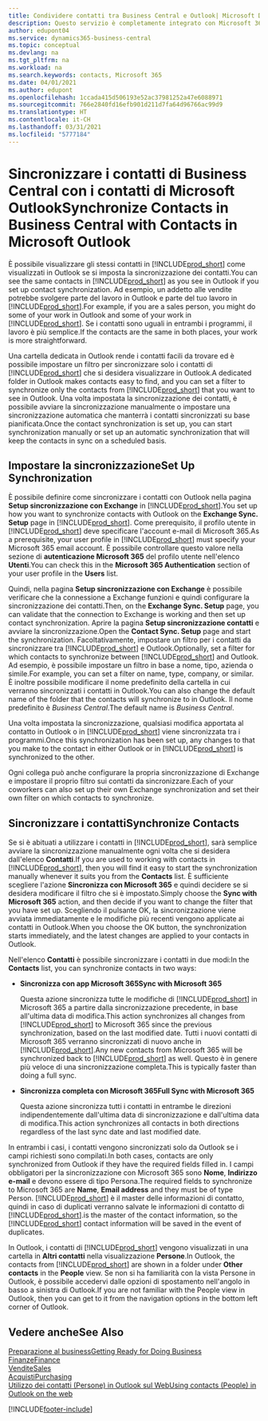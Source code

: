 ```yaml
---
title: Condividere contatti tra Business Central e Outlook| Microsoft Docs
description: Questo servizio è completamente integrato con Microsoft 365 pertanto è possibile condividere i contatti tra Outlook e Business Central.
author: edupont04
ms.service: dynamics365-business-central
ms.topic: conceptual
ms.devlang: na
ms.tgt_pltfrm: na
ms.workload: na
ms.search.keywords: contacts, Microsoft 365
ms.date: 04/01/2021
ms.author: edupont
ms.openlocfilehash: 1ccada415d506193e52ac37981252a47e6088971
ms.sourcegitcommit: 766e2840fd16efb901d211d7fa64d96766ac99d9
ms.translationtype: HT
ms.contentlocale: it-CH
ms.lasthandoff: 03/31/2021
ms.locfileid: "5777184"
---
```

# <a name="synchronize-contacts-in-business-central-with-contacts-in-microsoft-outlook"></a><span data-ttu-id="2a68f-103">Sincronizzare i contatti di Business Central con i contatti di Microsoft Outlook</span><span class="sxs-lookup"><span data-stu-id="2a68f-103">Synchronize Contacts in Business Central with Contacts in Microsoft Outlook</span></span>
<span data-ttu-id="2a68f-104">È possibile visualizzare gli stessi contatti in [!INCLUDE[prod_short](includes/prod_short.md)] come visualizzati in Outlook se si imposta la sincronizzazione dei contatti.</span><span class="sxs-lookup"><span data-stu-id="2a68f-104">You can see the same contacts in [!INCLUDE[prod_short](includes/prod_short.md)] as you see in Outlook if you set up contact synchronization.</span></span> <span data-ttu-id="2a68f-105">Ad esempio, un addetto alle vendite potrebbe svolgere parte del lavoro in Outlook e parte del tuo lavoro in [!INCLUDE[prod_short](includes/prod_short.md)].</span><span class="sxs-lookup"><span data-stu-id="2a68f-105">For example, if you are a sales person, you might do some of your work in Outlook and some of your work in [!INCLUDE[prod_short](includes/prod_short.md)].</span></span> <span data-ttu-id="2a68f-106">Se i contatti sono uguali in entrambi i programmi, il lavoro è più semplice.</span><span class="sxs-lookup"><span data-stu-id="2a68f-106">If the contacts are the same in both places, your work is more straightforward.</span></span>  

<span data-ttu-id="2a68f-107">Una cartella dedicata in Outlook rende i contatti facili da trovare ed è possibile impostare un filtro per sincronizzare solo i contatti di [!INCLUDE[prod_short](includes/prod_short.md)] che si desidera visualizzare in Outlook.</span><span class="sxs-lookup"><span data-stu-id="2a68f-107">A dedicated folder in Outlook makes contacts easy to find, and you can set a filter to synchronize only the contacts from [!INCLUDE[prod_short](includes/prod_short.md)] that you want to see in Outlook.</span></span> <span data-ttu-id="2a68f-108">Una volta impostata la sincronizzazione dei contatti, è possibile avviare la sincronizzazione manualmente o impostare una sincronizzazione automatica che manterrà i contatti sincronizzati su base pianificata.</span><span class="sxs-lookup"><span data-stu-id="2a68f-108">Once the contact synchronization is set up, you can start synchronization manually or set up an automatic synchronization that will keep the contacts in sync on a scheduled basis.</span></span>  

## <a name="set-up-synchronization"></a><span data-ttu-id="2a68f-109">Impostare la sincronizzazione</span><span class="sxs-lookup"><span data-stu-id="2a68f-109">Set Up Synchronization</span></span>
<span data-ttu-id="2a68f-110">È possibile definire come sincronizzare i contatti con Outlook nella pagina **Setup sincronizzazione con Exchange** in [!INCLUDE[prod_short](includes/prod_short.md)].</span><span class="sxs-lookup"><span data-stu-id="2a68f-110">You set up how you want to synchronize contacts with Outlook on the **Exchange Sync. Setup** page in [!INCLUDE[prod_short](includes/prod_short.md)].</span></span> <span data-ttu-id="2a68f-111">Come prerequisito, il profilo utente in [!INCLUDE[prod_short](includes/prod_short.md)] deve specificare l'account e-mail di Microsoft 365.</span><span class="sxs-lookup"><span data-stu-id="2a68f-111">As a prerequisite, your user profile in [!INCLUDE[prod_short](includes/prod_short.md)] must specify your Microsoft 365 email account.</span></span> <span data-ttu-id="2a68f-112">È possibile controllare questo valore nella sezione di **autenticazione Microsoft 365** del profilo utente nell'elenco **Utenti**.</span><span class="sxs-lookup"><span data-stu-id="2a68f-112">You can check this in the **Microsoft 365 Authentication** section of your user profile in the **Users** list.</span></span>  

<span data-ttu-id="2a68f-113">Quindi, nella pagina **Setup sincronizzazione con Exchange** è possibile verificare che la connessione a Exchange funzioni e quindi configurare la sincronizzazione dei contatti.</span><span class="sxs-lookup"><span data-stu-id="2a68f-113">Then, on the **Exchange Sync. Setup** page, you can validate that the connection to Exchange is working and then set up contact synchronization.</span></span> <span data-ttu-id="2a68f-114">Aprire la pagina **Setup sincronizzazione contatti** e avviare la sincronizzazione.</span><span class="sxs-lookup"><span data-stu-id="2a68f-114">Open the **Contact Sync. Setup** page and start the synchronization.</span></span> <span data-ttu-id="2a68f-115">Facoltativamente, impostare un filtro per i contatti da sincronizzare tra [!INCLUDE[prod_short](includes/prod_short.md)] e Outlook.</span><span class="sxs-lookup"><span data-stu-id="2a68f-115">Optionally, set a filter for which contacts to synchronize between [!INCLUDE[prod_short](includes/prod_short.md)] and Outlook.</span></span> <span data-ttu-id="2a68f-116">Ad esempio, è possibile impostare un filtro in base a nome, tipo, azienda o simile.</span><span class="sxs-lookup"><span data-stu-id="2a68f-116">For example, you can set a filter on name, type, company, or similar.</span></span> <span data-ttu-id="2a68f-117">È inoltre possibile modificare il nome predefinito della cartella in cui verranno sincronizzati i contatti in Outlook.</span><span class="sxs-lookup"><span data-stu-id="2a68f-117">You can also change the default name of the folder that the contacts will synchronize to in Outlook.</span></span> <span data-ttu-id="2a68f-118">Il nome predefinito è *Business Central*.</span><span class="sxs-lookup"><span data-stu-id="2a68f-118">The default name is *Business Central*.</span></span>  

<span data-ttu-id="2a68f-119">Una volta impostata la sincronizzazione, qualsiasi modifica apportata al contatto in Outlook o in [!INCLUDE[prod_short](includes/prod_short.md)] viene sincronizzata tra i programmi.</span><span class="sxs-lookup"><span data-stu-id="2a68f-119">Once this synchronization has been set up, any changes to that you make to the contact in either Outlook or in [!INCLUDE[prod_short](includes/prod_short.md)] is synchronized to the other.</span></span>  

<span data-ttu-id="2a68f-120">Ogni collega può anche configurare la propria sincronizzazione di Exchange e impostare il proprio filtro sui contatti da sincronizzare.</span><span class="sxs-lookup"><span data-stu-id="2a68f-120">Each of your coworkers can also set up their own Exchange synchronization and set their own filter on which contacts to synchronize.</span></span>  

## <a name="synchronize-contacts"></a><span data-ttu-id="2a68f-121">Sincronizzare i contatti</span><span class="sxs-lookup"><span data-stu-id="2a68f-121">Synchronize Contacts</span></span>
<span data-ttu-id="2a68f-122">Se si è abituati a utilizzare i contatti in [!INCLUDE[prod_short](includes/prod_short.md)], sarà semplice avviare la sincronizzazione manualmente ogni volta che si desidera dall'elenco **Contatti**.</span><span class="sxs-lookup"><span data-stu-id="2a68f-122">If you are used to working with contacts in [!INCLUDE[prod_short](includes/prod_short.md)], then you will find it easy to start the synchronization manually whenever it suits you from the **Contacts** list.</span></span> <span data-ttu-id="2a68f-123">È sufficiente scegliere l'azione **Sincronizza con Microsoft 365** e quindi decidere se si desidera modificare il filtro che si è impostato.</span><span class="sxs-lookup"><span data-stu-id="2a68f-123">Simply choose the **Sync with Microsoft 365** action, and then decide if you want to change the filter that you have set up.</span></span> <span data-ttu-id="2a68f-124">Scegliendo il pulsante OK, la sincronizzazione viene avviata immediatamente e le modifiche più recenti vengono applicate ai contatti in Outlook.</span><span class="sxs-lookup"><span data-stu-id="2a68f-124">When you choose the OK button, the synchronization starts immediately, and the latest changes are applied to your contacts in Outlook.</span></span>  

<span data-ttu-id="2a68f-125">Nell'elenco **Contatti** è possibile sincronizzare i contatti in due modi:</span><span class="sxs-lookup"><span data-stu-id="2a68f-125">In the **Contacts** list, you can synchronize contacts in two ways:</span></span>

* <span data-ttu-id="2a68f-126">**Sincronizza con app Microsoft 365**</span><span class="sxs-lookup"><span data-stu-id="2a68f-126">**Sync with Microsoft 365**</span></span>

  <span data-ttu-id="2a68f-127">Questa azione sincronizza tutte le modifiche di [!INCLUDE[prod_short](includes/prod_short.md)] in Microsoft 365 a partire dalla sincronizzazione precedente, in base all'ultima data di modifica.</span><span class="sxs-lookup"><span data-stu-id="2a68f-127">This action synchronizes all changes from [!INCLUDE[prod_short](includes/prod_short.md)] to Microsoft 365 since the previous synchronization, based on the last modified date.</span></span> <span data-ttu-id="2a68f-128">Tutti i nuovi contatti di Microsoft 365 verranno sincronizzati di nuovo anche in [!INCLUDE[prod_short](includes/prod_short.md)].</span><span class="sxs-lookup"><span data-stu-id="2a68f-128">Any new contacts from Microsoft 365 will be synchronized back to [!INCLUDE[prod_short](includes/prod_short.md)] as well.</span></span> <span data-ttu-id="2a68f-129">Questo è in genere più veloce di una sincronizzazione completa.</span><span class="sxs-lookup"><span data-stu-id="2a68f-129">This is typically faster than doing a full sync.</span></span>  

* <span data-ttu-id="2a68f-130">**Sincronizza completa con Microsoft 365**</span><span class="sxs-lookup"><span data-stu-id="2a68f-130">**Full Sync with Microsoft 365**</span></span>

  <span data-ttu-id="2a68f-131">Questa azione sincronizza tutti i contatti in entrambe le direzioni indipendentemente dall'ultima data di sincronizzazione e dall'ultima data di modifica.</span><span class="sxs-lookup"><span data-stu-id="2a68f-131">This action synchronizes all contacts in both directions regardless of the last sync date and last modified date.</span></span>  

<span data-ttu-id="2a68f-132">In entrambi i casi, i contatti vengono sincronizzati solo da Outlook se i campi richiesti sono compilati.</span><span class="sxs-lookup"><span data-stu-id="2a68f-132">In both cases, contacts are only synchronized from Outlook if they have the required fields filled in.</span></span> <span data-ttu-id="2a68f-133">I campi obbligatori per la sincronizzazione con Microsoft 365 sono **Nome**, **Indirizzo e-mail** e devono essere di tipo Persona.</span><span class="sxs-lookup"><span data-stu-id="2a68f-133">The required fields to synchronize to Microsoft 365 are **Name**, **Email address** and they must be of type Person.</span></span> [!INCLUDE[prod_short](includes/prod_short.md)] <span data-ttu-id="2a68f-134">è il master delle informazioni di contatto, quindi in caso di duplicati verranno salvate le informazioni di contatto di [!INCLUDE[prod_short](includes/prod_short.md)].</span><span class="sxs-lookup"><span data-stu-id="2a68f-134">is the master of the contact information, so the [!INCLUDE[prod_short](includes/prod_short.md)] contact information will be saved in the event of duplicates.</span></span>  

<span data-ttu-id="2a68f-135">In Outlook, i contatti di [!INCLUDE[prod_short](includes/prod_short.md)] vengono visualizzati in una cartella in **Altri contatti** nella visualizzazione **Persone**.</span><span class="sxs-lookup"><span data-stu-id="2a68f-135">In Outlook, the contacts from [!INCLUDE[prod_short](includes/prod_short.md)] are shown in a folder under **Other contacts** in the **People**  view.</span></span> <span data-ttu-id="2a68f-136">Se non si ha familiarità con la vista Persone in Outlook, è possibile accedervi dalle opzioni di spostamento nell'angolo in basso a sinistra di Outlook.</span><span class="sxs-lookup"><span data-stu-id="2a68f-136">If you are not familiar with the People view in Outlook, then you can get to it from the navigation options in the bottom left corner of Outlook.</span></span>  

## <a name="see-also"></a><span data-ttu-id="2a68f-137">Vedere anche</span><span class="sxs-lookup"><span data-stu-id="2a68f-137">See Also</span></span>
[<span data-ttu-id="2a68f-138">Preparazione al business</span><span class="sxs-lookup"><span data-stu-id="2a68f-138">Getting Ready for Doing Business</span></span>](ui-get-ready-business.md)  
[<span data-ttu-id="2a68f-139">Finanze</span><span class="sxs-lookup"><span data-stu-id="2a68f-139">Finance</span></span>](finance.md)  
[<span data-ttu-id="2a68f-140">Vendite</span><span class="sxs-lookup"><span data-stu-id="2a68f-140">Sales</span></span>](sales-manage-sales.md)  
[<span data-ttu-id="2a68f-141">Acquisti</span><span class="sxs-lookup"><span data-stu-id="2a68f-141">Purchasing</span></span>](purchasing-manage-purchasing.md)  
[<span data-ttu-id="2a68f-142">Utilizzo dei contatti (Persone) in Outlook sul Web</span><span class="sxs-lookup"><span data-stu-id="2a68f-142">Using contacts (People) in Outlook on the web</span></span>](https://support.office.com/article/Using-contacts-People-in-Outlook-on-the-web-1e3438c7-26b2-420c-87de-3cea9d31b5cb?appver=OWB150)  


[!INCLUDE[footer-include](includes/footer-banner.md)]